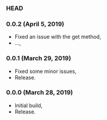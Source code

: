### HEAD

### 0.0.2 (April 5, 2019)

  * Fixed an issue with the get method,
  * ...,


### 0.0.1 (March 29, 2019)

  * Fixed some minor issues,
  * Release.


### 0.0.0 (March 28, 2019)

  * Initial build,
  * Release.
